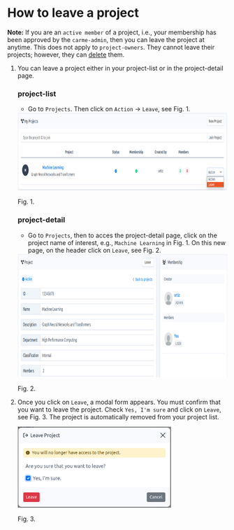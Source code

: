 # How to leave a project

**Note:** If you are an `active member` of a project, i.e., your membership has been approved by the `carme-admin`, then you can leave the project at anytime. This does not apply to  `project-owners`. They cannot leave their projects; however, they can [delete](./../project-delete/project-delete.md) them. 

1. You can leave a project either in your project-list or in the project-detail page.

    ### project-list

    -  Go to `Projects`. Then click on `Action` -\> `Leave`, see Fig. 1. 

    <img src="images/project-leave-list.png" alt="project-leave-list.png" width="851" height="178">

    Fig. 1. 

    ### project-detail

    - Go to `Projects`, then to acces the project-detail page, click on the project name of interest, e.g., `Machine Learning` in Fig. 1. On this new page, on the header click on `Leave`, see Fig. 2.

    <img src="images/project-leave-detail.png" alt="project-leave-detail.png" width="850" height="282">

    Fig. 2. 

2.  Once you click on `Leave`, a modal form appears. You must confirm that you want to leave the project. Check `Yes, I'm sure` and click on `Leave`, see Fig. 3. The project is automatically removed from your project list.

    <img src="images/project-leave-modal.png" alt="project-leave-modal.png" width="351" height="185">

    Fig. 3.
